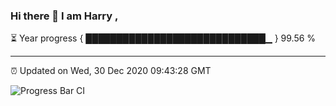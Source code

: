 ### Hi there 👋 I am Harry , 

⏳ Year progress { █████████████████████████████▁ } 99.56 %

---

⏰ Updated on Wed, 30 Dec 2020 09:43:28 GMT

![Progress Bar CI](https://github.com/duykhang68/duykhang68/workflows/Progress%20Bar%20CI/badge.svg)
